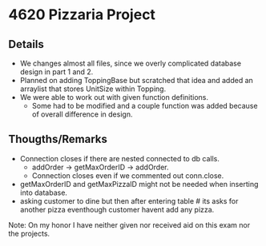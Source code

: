 # 4620 Pizzaria Project

## Details
- We changes almost all files, since we overly complicated database design in part 1 and 2.
- Planned on adding ToppingBase but scratched that idea and added an arraylist that stores UnitSize within Topping.
- We were able to work out with given function definitions.
    - Some had to be modified and a couple function was added because of overall difference in design.

## Thougths/Remarks
- Connection closes if there are nested connected to db calls.
  - addOrder -> getMaxOrderID -> addOrder.
  - Connection closes even if we commented out conn.close.
- getMaxOrderID and getMaxPizzaID might not be needed when inserting into database.
- asking customer to dine but then after entering table # its asks for another pizza eventhough customer havent add any pizza.



Note: On my honor I have neither given nor received aid on this exam nor the projects.
